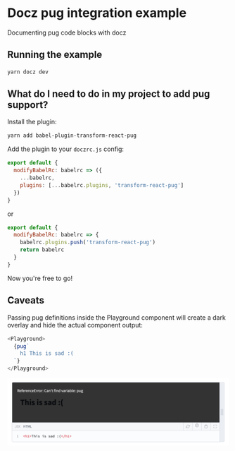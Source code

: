 # Docz pug integration example
Documenting pug code blocks with docz

## Running the example

```bash
yarn docz dev
```

## What do I need to do in my project to add pug support?

Install the plugin:

```bash
yarn add babel-plugin-transform-react-pug
```

Add the plugin to your `doczrc.js` config:

```js
export default {
  modifyBabelRc: babelrc => ({
    ...babelrc,
    plugins: [...babelrc.plugins, 'transform-react-pug']
  })
}
```

or

```js
export default {
  modifyBabelRc: babelrc => {
    babelrc.plugins.push('transform-react-pug')
    return babelrc
  }
}
```

Now you're free to go!

## Caveats

Passing pug definitions inside the Playground component will create a dark overlay and hide the actual component output:

```js
<Playground>
  {pug`
    h1 This is sad :(
  `}
</Playground>
```

![Dark overlay](https://github.com/Yurickh/docz-pug-example/raw/master/dark-overlay.png)
